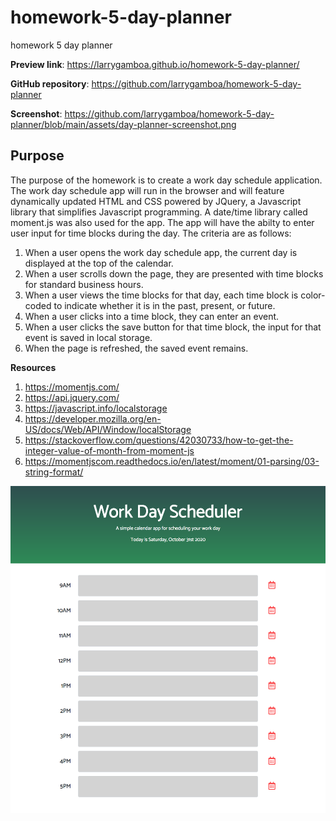 # homework-5-day-planner
homework 5 day planner

**Preview link**: https://larrygamboa.github.io/homework-5-day-planner/

**GitHub repository**: https://github.com/larrygamboa/homework-5-day-planner

**Screenshot**: https://github.com/larrygamboa/homework-5-day-planner/blob/main/assets/day-planner-screenshot.png

## Purpose

The purpose of the homework is to create a work day schedule application. The work day schedule app will run in the browser and will feature dynamically updated HTML and CSS powered by JQuery, a Javascript library that simplifies Javascript programming. A date/time library called moment.js was also used for the app. The app will have the abilty to enter user input for time blocks during the day. The criteria are as follows:

1) When a user opens the work day schedule app, the current day is displayed at the top of the calendar.
2) When a user scrolls down the page, they are presented with time blocks for standard business hours.
3) When a user views the time blocks for that day, each time block is color-coded to indicate whether it is in the past, present, or future.
4) When a user clicks into a time block, they can enter an event.
5) When a user clicks the save button for that time block, the input for that event is saved in local storage.
6) When the page is refreshed, the saved event remains.


**Resources**

1) https://momentjs.com/
2) https://api.jquery.com/
3) https://javascript.info/localstorage
4) https://developer.mozilla.org/en-US/docs/Web/API/Window/localStorage
5) https://stackoverflow.com/questions/42030733/how-to-get-the-integer-value-of-month-from-moment-js
6) https://momentjscom.readthedocs.io/en/latest/moment/01-parsing/03-string-format/


![alt text](https://github.com/larrygamboa/homework-5-day-planner/blob/main/assets/day-planner-screenshot.png)


